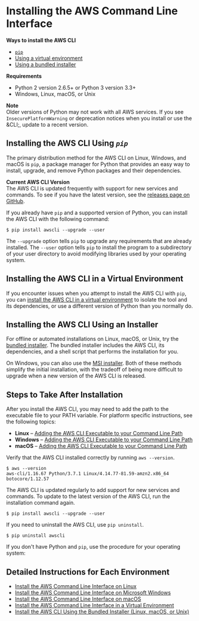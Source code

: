 # Installing the AWS Command Line Interface<a name="cli-chap-install"></a>

**Ways to install the AWS CLI**
+ [`pip`](#install-tool-pip)
+ [Using a virtual environment](#install-tool-venv)
+ [Using a bundled installer](#install-tool-bundled)

**Requirements**
+ Python 2 version 2\.6\.5\+ or Python 3 version 3\.3\+
+ Windows, Linux, macOS, or Unix

**Note**  
Older versions of Python may not work with all AWS services\. If you see `InsecurePlatformWarning` or deprecation notices when you install or use the &CLI;, update to a recent version\.

## Installing the AWS CLI Using *`pip`*<a name="install-tool-pip"></a>

The primary distribution method for the AWS CLI on Linux, Windows, and macOS is `pip`, a package manager for Python that provides an easy way to install, upgrade, and remove Python packages and their dependencies\.

**Current AWS CLI Version**  
The AWS CLI is updated frequently with support for new services and commands\. To see if you have the latest version, see the [releases page on GitHub](https://github.com/aws/aws-cli/releases)\.

If you already have `pip` and a supported version of Python, you can install the AWS CLI with the following command:

```
$ pip install awscli --upgrade --user
```

The `--upgrade` option tells `pip` to upgrade any requirements that are already installed\. The `--user` option tells `pip` to install the program to a subdirectory of your user directory to avoid modifying libraries used by your operating system\.

## Installing the AWS CLI in a Virtual Environment<a name="install-tool-venv"></a>

If you encounter issues when you attempt to install the AWS CLI with `pip`, you can [install the AWS CLI in a virtual environment](install-virtualenv.md) to isolate the tool and its dependencies, or use a different version of Python than you normally do\.

## Installing the AWS CLI Using an Installer<a name="install-tool-bundled"></a>

For offline or automated installations on Linux, macOS, or Unix, try the [bundled installer](install-bundle.md)\. The bundled installer includes the AWS CLI, its dependencies, and a shell script that performs the installation for you\.

On Windows, you can also use the [MSI installer](install-windows.md#install-msi-on-windows)\. Both of these methods simplify the initial installation, with the tradeoff of being more difficult to upgrade when a new version of the AWS CLI is released\.

## Steps to Take After Installation<a name="install-post"></a>

After you install the AWS CLI, you may need to add the path to the executable file to your PATH variable\. For platform specific instructions, see the following topics:
+ **Linux** – [Adding the AWS CLI Executable to your Command Line Path](install-linux.md#install-linux-path)
+ **Windows** – [Adding the AWS CLI Executable to your Command Line Path](install-windows.md#awscli-install-windows-path)
+ **macOS** – [Adding the AWS CLI Executable to your Command Line Path](install-macos.md#awscli-install-osx-path)

Verify that the AWS CLI installed correctly by running `aws --version`\.

```
$ aws --version
aws-cli/1.16.67 Python/3.7.1 Linux/4.14.77-81.59-amzn2.x86_64 botocore/1.12.57
```

The AWS CLI is updated regularly to add support for new services and commands\. To update to the latest version of the AWS CLI, run the installation command again\.

```
$ pip install awscli --upgrade --user
```

If you need to uninstall the AWS CLI, use `pip uninstall`\.

```
$ pip uninstall awscli
```

If you don't have Python and `pip`, use the procedure for your operating system:

## Detailed Instructions for Each Environment<a name="install-sections"></a>
+ [Install the AWS Command Line Interface on Linux](install-linux.md)
+ [Install the AWS Command Line Interface on Microsoft Windows](install-windows.md)
+ [Install the AWS Command Line Interface on macOS](install-macos.md)
+ [Install the AWS Command Line Interface in a Virtual Environment](install-virtualenv.md)
+ [Install the AWS CLI Using the Bundled Installer \(Linux, macOS, or Unix\)](install-bundle.md)